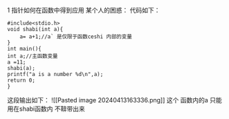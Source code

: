 1 指针如何在函数中得到应用
某个人的困惑：
代码如下：
```
#include<stdio.h>
void shabi(int a){
    a= a+1;//a` 是仅限于函数ceshi 内部的变量
}
int main(){
int a;//主函数变量
a =11;
shabi(a);
printf("a is a number %d\n",a);
return 0;
}
```
这段输出如下：
![[Pasted image 20240413163336.png]]
这个 函数内的a 只能用在shabi函数内  不鞥带出来
